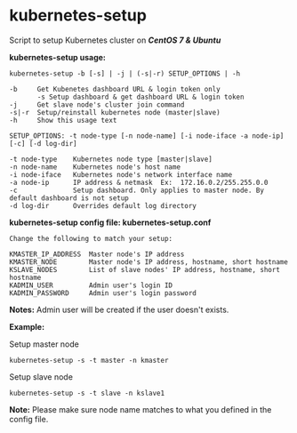 # kubernetes-setup
Script to setup Kubernetes cluster on ***CentOS 7 & Ubuntu***

**kubernetes-setup usage:**
```      
kubernetes-setup -b [-s] | -j | (-s|-r) SETUP_OPTIONS | -h
         
-b     Get Kubenetes dashboard URL & login token only
       -s Setup dashboard & get dashboard URL & login token
-j     Get slave node's cluster join command
-s|-r  Setup/reinstall kubernetes node (master|slave)
-h     Show this usage text
         
SETUP_OPTIONS: -t node-type [-n node-name] [-i node-iface -a node-ip] [-c] [-d log-dir]
         
-t node-type    Kubernetes node type [master|slave]
-n node-name    Kubernetes node's host name
-i node-iface   Kubernetes node's network interface name
-a node-ip      IP address & netmask  Ex:  172.16.0.2/255.255.0.0
-c              Setup dashboard. Only applies to master node. By default dashboard is not setup
-d log-dir      Overrides default log directory 
```
**kubernetes-setup config file: kubernetes-setup.conf**
```
Change the following to match your setup:

KMASTER_IP_ADDRESS  Master node's IP address
KMASTER_NODE        Master node's IP address, hostname, short hostname
KSLAVE_NODES        List of slave nodes' IP address, hostname, short hostname
KADMIN_USER         Admin user's login ID
KADMIN_PASSWORD     Admin user's login password
```
**Notes:** 
Admin user will be created if the user doesn't exists.

**Example:**

Setup master node
```
kubernetes-setup -s -t master -n kmaster
```
Setup slave node
```
kubernetes-setup -s -t slave -n kslave1
```
**Note:** Please make sure node name matches to what you defined in the config file.
